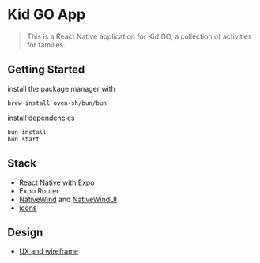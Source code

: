 # Kid GO App

> This is a React Native application for Kid GO, a collection of activities for families.

## Getting Started

install the package manager with

```console
brew install oven-sh/bun/bun
```

install dependencies

```console
bun install
bun start
```

## Stack

- React Native with Expo
- Expo Router
- [NativeWind](https://www.nativewind.dev/) and [NativeWindUI](https://nativewindui.com/component/button)
- [icons](https://github.com/roninoss/icons)

## Design

- [UX and wireframe](https://excalidraw.com/#json=lkGItA5_efXmwOf_muWk6,tQ5Zbm8U50CapfkbTCNgOw)
